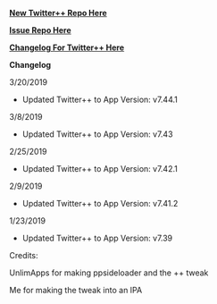 **[New Twitter++ Repo Here](https://github.com/JMccormick264/TwitterPP)**

**[Issue Repo Here](https://github.com/eni9889/TW-PP-Issues)**

**[Changelog For Twitter++ Here](https://beta.unlimapps.com/changes/com.unlimapps.twitterpp)**

**Changelog**

3/20/2019

 - Updated Twitter++ to App Version: v7.44.1

3/8/2019

 - Updated Twitter++ to App Version: v7.43

2/25/2019

 - Updated Twitter++ to App Version: v7.42.1

2/9/2019

 - Updated Twitter++ to App Version: v7.41.2


1/23/2019

 - Updated Twitter++ to App Version: v7.39

Credits:

UnlimApps for making ppsideloader and the ++ tweak

Me for making the tweak into an IPA
